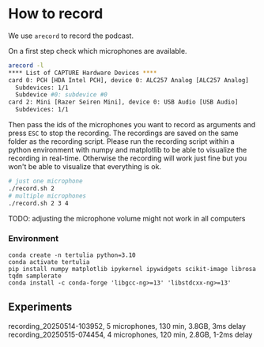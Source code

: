 # How to record

We use `arecord` to record the podcast.

On a first step check which microphones are available.

```bash
arecord -l
**** List of CAPTURE Hardware Devices ****
card 0: PCH [HDA Intel PCH], device 0: ALC257 Analog [ALC257 Analog]
  Subdevices: 1/1
  Subdevice #0: subdevice #0
card 2: Mini [Razer Seiren Mini], device 0: USB Audio [USB Audio]
  Subdevices: 1/1
```

Then pass the ids of the microphones you want to record as arguments and press `ESC` to stop the recording. The recordings are saved on the same folder as the recording script. Please run the recording script within a python environment with numpy and matplotlib to be able to visualize the recording in real-time. Otherwise the recording will work just fine but you won't be able to visualize that everything is ok.

```bash
# just one microphone
./record.sh 2
# multiple microphones
./record.sh 2 3 4
```

TODO: adjusting the microphone volume might not work in all computers

### Environment

```
conda create -n tertulia python=3.10
conda activate tertulia
pip install numpy matplotlib ipykernel ipywidgets scikit-image librosa tqdm samplerate
conda install -c conda-forge 'libgcc-ng>=13' 'libstdcxx-ng>=13'
```

## Experiments

recording_20250514-103952, 5 microphones, 130 min, 3.8GB, 3ms delay
recording_20250515-074454, 4 microphones, 120 min, 2.8GB, 1-2ms delay
